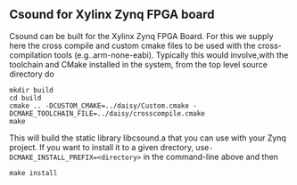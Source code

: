 Csound for Xylinx Zynq FPGA board
------------

Csound can be built for the Xylinx Zynq FPGA Board. For this we supply here the cross compile and custom cmake files to
be used with the cross-compilation tools (e.g..arm-none-eabi). Typically this would involve,with the toolchain and CMake installed
in the system, from the top level source directory do

```
mkdir build
cd build
cmake .. -DCUSTOM_CMAKE=../daisy/Custom.cmake -DCMAKE_TOOLCHAIN_FILE=../daisy/crosscompile.cmake
make 
```

This will build the static library libcsound.a that you can use with
your Zynq project. If you want to install it to a given drectory,
use`-DCMAKE_INSTALL_PREFIX=<directory>` in the command-line above and
then

```
make install
```
